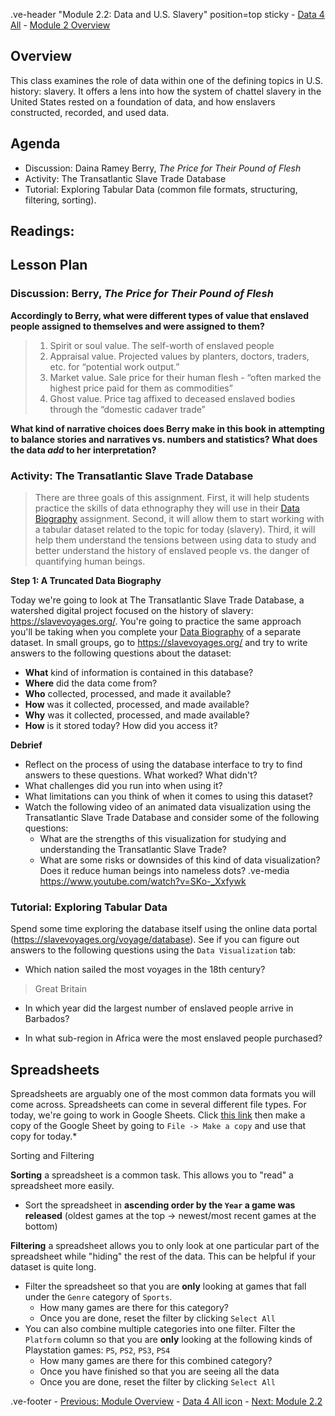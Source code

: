 .ve-header "Module 2.2: Data and U.S. Slavery" position=top sticky
    - [Data 4 All](https://data4all.com)
    - [Module 2 Overview](/module-2/)

## Overview

This class examines the role of data within one of the defining topics in U.S. history: slavery. It offers a lens into how the system of chattel slavery in the United States rested on a foundation of data, and how enslavers constructed, recorded, and used data.

## Agenda

- Discussion: Daina Ramey Berry, *The Price for Their Pound of Flesh*
- Activity: The Transatlantic Slave Trade Database
- Tutorial: Exploring Tabular Data (common file formats, structuring, filtering, sorting).

## Readings:

## Lesson Plan

### Discussion: Berry, *The Price for Their Pound of Flesh*

**Accordingly to Berry, what were different types of value that enslaved people assigned to themselves and were assigned to them?**

>  1. Spirit or soul value. The self-worth of enslaved people
> 2. Appraisal value. Projected values by planters, doctors, traders, etc. for “potential work output.”
> 3. Market value. Sale price for their human flesh - “often marked the highest price paid for them as commodities”
> 4. Ghost value. Price tag affixed to deceased enslaved bodies through the “domestic cadaver trade”

**What kind of narrative choices does Berry make in this book in attempting to balance stories and narratives vs. numbers and statistics? What does the data *add* to her interpretation?**

### Activity: The Transatlantic Slave Trade Database 

>There are three goals of this assignment. First, it will help students practice the skills of data ethnography they will use in their [Data Biography](module-2/data-biography) assignment. Second, it will allow them to start working with a tabular dataset related to the topic for today (slavery). Third, it will help them understand the tensions between using data to study and better understand the history of 
enslaved people vs. the danger of quantifying human beings.

**Step 1: A Truncated Data Biography**

Today we're going to look at The Transatlantic Slave Trade Database, a watershed digital project focused on the history of slavery:  <https://slavevoyages.org/>. You're going to practice the same approach you'll be taking when you complete your [Data Biography](module-2/data-biography) of a separate dataset. In small groups, go to <https://slavevoyages.org/> and try to write answers to the following questions about the dataset:

- **What** kind of information is contained in this database?
- **Where** did the data come from? 
- **Who** collected, processed, and made it available?
- **How** was it collected, processed, and made available?
- **Why** was it collected, processed, and made available?
- **How** is it stored today? How did you access it?

**Debrief**

- Reflect on the process of using the database interface to try to find answers to these questions. What worked? What didn't?
- What challenges did you run into when using it?
- What limitations can you think of when it comes to using this dataset?
- Watch the following video of an animated data visualization using the Transatlantic Slave Trade Database and consider some of the following questions:
    - What are the strengths of this visualization for studying and understanding the Transatlantic Slave Trade?
    - What are some risks or downsides of this kind of data visualization? Does it reduce human beings into nameless dots?
.ve-media https://www.youtube.com/watch?v=SKo-_Xxfywk

### Tutorial: Exploring Tabular Data 

Spend some time exploring the database itself using the online data portal (<https://slavevoyages.org/voyage/database>). See if you can figure out answers to the following questions using the `Data Visualization` tab:

- Which nation sailed the most voyages in the 18th century?
> Great Britain
- In which year did the largest number of enslaved people arrive in Barbados? 
>
- In what sub-region in Africa were the most enslaved people purchased?

## Spreadsheets


Spreadsheets are arguably one of the most common data formats you will come across. Spreadsheets can come in several different file types. For today, we're going to work in Google Sheets. Click [this link](https://docs.google.com/spreadsheets/d/1y7ijDS0_IR4BUAUN7JUixkS-hk4TaLYEWD505Cd1NnU/edit?usp=sharing) then make a copy of the Google Sheet by going to `File -> Make a copy` and use that copy for today.*

Sorting and Filtering

**Sorting** a spreadsheet is a common task. This allows you to "read" a spreadsheet more easily. 

- Sort the spreadsheet in **ascending order by the `Year` a game was released** (oldest games at the top -> newest/most recent games at the bottom)

**Filtering** a spreadsheet allows you to only look at one particular part of the spreadsheet while "hiding" the rest of the data. This can be helpful if your dataset is quite long.

- Filter the spreadsheet so that you are **only** looking at games that fall under the `Genre` category of `Sports`. 
	- How many games are there for this category?
	- Once you are done, reset the filter by clicking `Select All`
- You can also combine multiple categories into one filter. Filter the `Platform` column so that you are **only** looking at the following kinds of Playstation games: `PS`, `PS2`, `PS3`, `PS4`
	- How many games are there for this combined category?
	- Once you have finished so that you are seeing all the data
	- Once you are done, reset the filter by clicking `Select All`



.ve-footer
    - [Previous: Module Overview](/2-1/)
    - [Data 4 All icon](somelink)
    - [Next: Module 2.2](/2-3/)
